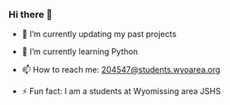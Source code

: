 ### Hi there 👋



- 🔭  I’m currently updating my past projects

- 🌱  I’m currently learning Python

- 📫  How to reach me: 204547@students.wyoarea.org

- ⚡  Fun fact: I am a students at Wyomissing area JSHS

